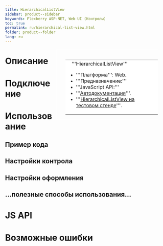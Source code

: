 ```yaml
---
title: HierarchicalListView
sidebar: product--sidebar
keywords: Flexberry ASP-NET, Web UI (Контролы)
toc: true
permalink: ru/hierarchical-list-view.html
folder: product--folder
lang: ru
---
```


<div style="margin:5px; padding-left:28px; float:right; width:60%; outline:1px solid white;">
<br>
<table border="0" width="100%" bgcolor="#6495ED">
<tbody><tr><td bgcolor="#FFFFFF">
&nbsp;&nbsp;&nbsp;'''HierarchicalListView'''

* '''Платформа''': Web.
* '''Предназначение:''' 
* '''JavaScript API:''' 
* '''[Автодокументация](http://storm:20013/class_i_c_s_soft_1_1_s_t_o_r_m_n_e_t_1_1_web_1_1_ajax_controls_1_1_hierarchical_list_view.html)'''.
* '''[HierarchicalListView на тестовом стенде](http://ru:6158/forms/Controls/HierarchicalListView/)'''.

</td>
</tr></tbody></table></a>
</div>

# Описание

# Подключение

# Использование

## Пример кода

## Настройки контрола

## Настройки оформления

## ...полезные способы использования...

# JS API

# Возможные ошибки
 
 